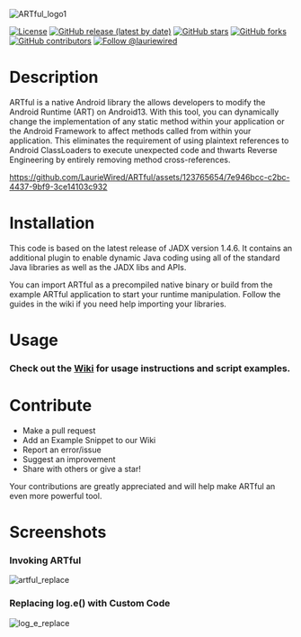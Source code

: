 ![ARTful_logo1](https://github.com/LaurieWired/ARTful/assets/123765654/9fabd5fe-3f4c-46df-a140-963acaece7b8)

[![License](http://img.shields.io/:license-apache-blue.svg)](http://www.apache.org/licenses/LICENSE-2.0.html)
[![GitHub release (latest by date)](https://img.shields.io/github/v/release/LaurieWired/ARTful)](https://github.com/LaurieWired/JADXecute/ARTful)
[![GitHub stars](https://img.shields.io/github/stars/LaurieWired/ARTful)](https://github.com/LaurieWired/JADXecute/stargazers)
[![GitHub forks](https://img.shields.io/github/forks/LaurieWired/ARTful)](https://github.com/LaurieWired/ARTful/network/members)
[![GitHub contributors](https://img.shields.io/github/contributors/LaurieWired/ARTful)](https://github.com/LaurieWired/ARTful/graphs/contributors)
[![Follow @lauriewired](https://img.shields.io/twitter/follow/lauriewired?style=social)](https://twitter.com/lauriewired)

# Description
ARTful is a native Android library the allows developers to modify the Android Runtime (ART) on Android13. With this tool, you can dynamically change the implementation of any static method within your application or the Android Framework to affect methods called from within your application. This eliminates the requirement of using plaintext references to Android ClassLoaders to execute unexpected code and thwarts Reverse Engineering by entirely removing method cross-references.

https://github.com/LaurieWired/ARTful/assets/123765654/7e946bcc-c2bc-4437-9bf9-3ce14103c932

# Installation
This code is based on the latest release of JADX version 1.4.6. It contains an additional plugin to enable dynamic Java coding using all of the standard Java libraries as well as the JADX libs and APIs.

You can import ARTful as a precompiled native binary or build from the example ARTful application to start your runtime manipulation. Follow the guides in the wiki if you need help importing your libraries.

# Usage

### Check out the **[Wiki](https://github.com/LaurieWired/ARTful/wiki/Usage)** for usage instructions and script examples.


# Contribute
- Make a pull request
- Add an Example Snippet to our Wiki
- Report an error/issue
- Suggest an improvement
- Share with others or give a star!

Your contributions are greatly appreciated and will help make ARTful an even more powerful tool.

# Screenshots

### Invoking ARTful
![artful_replace](https://github.com/LaurieWired/ARTful/assets/123765654/b4d10196-b264-4adb-bda4-7859ee450e0c)

### Replacing log.e() with Custom Code
![log_e_replace](https://github.com/LaurieWired/ARTful/assets/123765654/0e270355-229a-4ee2-8582-805027fef7fc)

